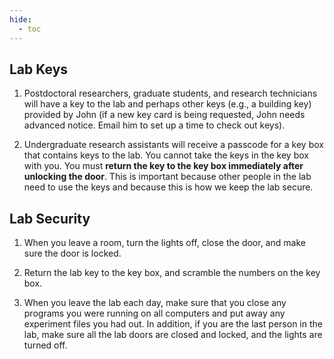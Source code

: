 ```yaml
---
hide:
  - toc
---
```


## Lab Keys

1.	Postdoctoral researchers, graduate students, and research technicians will have a key to the lab and perhaps other keys (e.g., a building key) provided by John (if a new key card is being requested, John needs advanced notice. Email him to set up a time to check out keys).

2.	Undergraduate research assistants will receive a passcode for a key box that contains keys to the lab. You cannot take the keys in the key box with you. You must **return the key to the key box immediately after unlocking the door**. This is important because other people in the lab need to use the keys and because this is how we keep the lab secure.

## Lab Security

1.	When you leave a room, turn the lights off, close the door, and make sure the door is locked.

2.	Return the lab key to the key box, and scramble the numbers on the key box.

3.	When you leave the lab each day, make sure that you close any programs you were running on all computers and put away any experiment files you had out. In addition, if you are the last person in the lab, make sure all the lab doors are closed and locked, and the lights are turned off.
